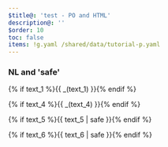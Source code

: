 ```yaml
---
$title@: 'test - PO and HTML'
description@: ''
$order: 10
toc: false
items: !g.yaml /shared/data/tutorial-p.yaml
---
```


### NL and 'safe'

<p class="">{% if text_1 %}{{ _(text_1) }}{% endif %}</p>
<p class="">{% if text_4 %}{{ _(text_4) }}{% endif %}</p>
<p class="">{% if text_5 %}{{ text_5 | safe }}{% endif %}</p>
<p class="">{% if text_6 %}{{ text_6 | safe }}{% endif %}</p>

